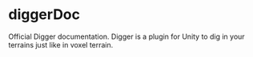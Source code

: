 # diggerDoc
Official Digger documentation. Digger is a plugin for Unity to dig in your terrains just like in voxel terrain.
